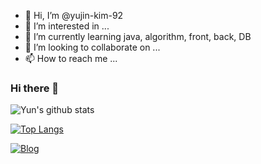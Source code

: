 - 👋 Hi, I’m @yujin-kim-92
- 👀 I’m interested in ...
- 🌱 I’m currently learning java, algorithm, front, back, DB
- 💞️ I’m looking to collaborate on ...
- 📫 How to reach me ...

<!---
yujin-kim-92/yujin-kim-92 is a ✨ special ✨ repository because its `README.md` (this file) appears on your GitHub profile.
You can click the Preview link to take a look at your changes.
--->

### Hi there 👋

![Yun's github stats](https://github-readme-stats.vercel.app/api?username=yujin-kim-92&show_icons=true&theme=merko)


[![Top Langs](https://github-readme-stats.vercel.app/api/top-langs/?username=yujin-kim-92&layout=compact&exclude_repo=yujin-kim-92.github.io)](https://github.com/anuraghazra/github-readme-stats)

[![Blog](https://img.shields.io/badge/yujin92.notion.svg)](https://yujin92.notion.site/8be75711fae84a99a9b41000fa4cf503)
